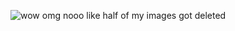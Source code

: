 
![wow](https://i.pinimg.com/564x/da/b4/ec/dab4ecce330f892037af5f5d5cdd8fda.jpg)
omg nooo like half of my images got deleted
